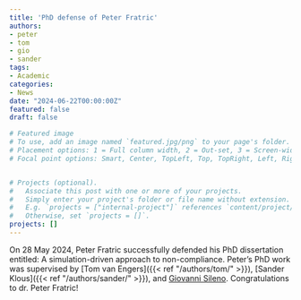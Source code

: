 ```yaml
---
title: 'PhD defense of Peter Fratric'
authors:
- peter
- tom
- gio
- sander
tags:
- Academic
categories:
- News
date: "2024-06-22T00:00:00Z"
featured: false
draft: false

# Featured image
# To use, add an image named `featured.jpg/png` to your page's folder.
# Placement options: 1 = Full column width, 2 = Out-set, 3 = Screen-width
# Focal point options: Smart, Center, TopLeft, Top, TopRight, Left, Right, BottomLeft, Bottom, BottomRight


# Projects (optional).
#   Associate this post with one or more of your projects.
#   Simply enter your project's folder or file name without extension.
#   E.g. `projects = ["internal-project"]` references `content/project/deep-learning/index.md`.
#   Otherwise, set `projects = []`.
projects: []
---
```

On 28 May 2024, Peter Fratric successfully defended his PhD dissertation entitled: 
A simulation-driven approach to non-compliance.
Peter’s PhD work was supervised by [Tom van Engers]({{< ref "/authors/tom/" >}}), [Sander Klous]({{< ref "/authors/sander/" >}}), and [Giovanni Sileno](https://gsileno.net/).
Congratulations to dr. Peter Fratric!